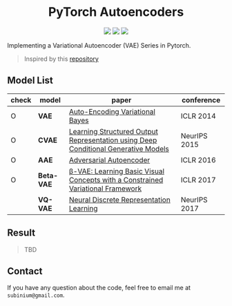 <h1 align="center">
  <b>PyTorch Autoencoders</b><br>
</h1>

<p align="center">
  <a href="https://www.python.org/">
    <img src="https://img.shields.io/badge/Python-3.8-4B8BBE.svg" /></a>
  <a href= "https://pytorch.org/">
    <img src="https://img.shields.io/badge/PyTorch-1.9-EE4C2C.svg" /></a>
  <a href= "https://github.com/subinium/Pytorch-AutoEncoders/blob/main/LICENSE">
    <img src="https://img.shields.io/badge/license-MIT-yellow.svg" /></a>
</p>

Implementing a Variational Autoencoder (VAE) Series in Pytorch.

> Inspired by this [repository](https://github.com/AntixK/PyTorch-VAE)

## Model List

|check|model|paper|conference|
|-|-|-|-|
|O|**VAE**|[Auto-Encoding Variational Bayes](https://arxiv.org/abs/1312.6114)|ICLR 2014|
|O|**CVAE**|[Learning Structured Output Representation using Deep Conditional Generative Models](https://scholar.google.com/scholar_url?url=http://papers.nips.cc/paper/5775-learning-structured-outputrepresentation-using-deep-conditional-generative-models.pdf&hl=ko&sa=T&oi=gsb-gga&ct=res&cd=0&d=12314198516266869942&ei=dUBhYbqGLKXGywS7_I6ABQ&scisig=AAGBfm09qbvL0Wl0zrhnRZMZS7H26bQv4Q)|NeurIPS 2015|
|O|**AAE**|[Adversarial Autoencoder](https://arxiv.org/abs/1511.05644)|ICLR 2016|
|O|**Beta-VAE**|[β-VAE: Learning Basic Visual Concepts with a Constrained Variational Framework](https://openreview.net/forum?id=Sy2fzU9gl)|ICLR 2017|
||**VQ-VAE**|[Neural Discrete Representation Learning](https://arxiv.org/abs/1711.00937)|NeurIPS 2017|

## Result

> TBD

## Contact

If you have any question about the code, feel free to email me at `subinium@gmail.com`.